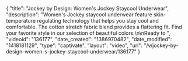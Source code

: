 {
    "title": "Jockey by Design: Women's Jockey Staycool Underwear",
    "description": "Women's Jockey staycool underwear feature skin-temperature regulating technology that helps you stay cool and comfortable. The cotton stretch fabric blend provides a flattering fit. Find your favorite style in our selection of beautiful colors.\n\nReady to ",
    "videoid": "136177",
    "date_created": "1386970482",
    "date_modified": "1418181129",
    "type": "captivate",
    "layout": "video",
    "url": "\/v\/jockey-by-design-women-s-jockey-staycool-underwear\/136177"
}
